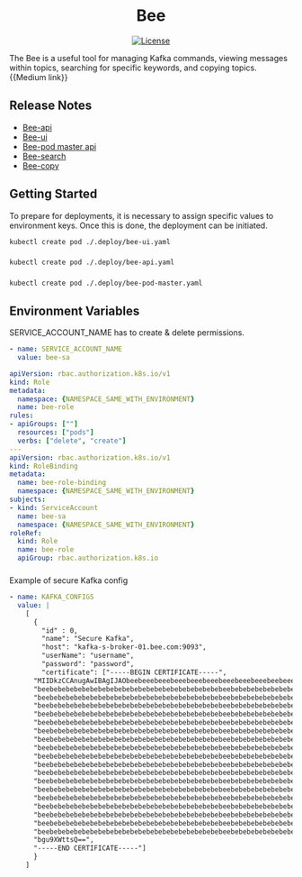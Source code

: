 <h1 align="center">Bee</h1>

<p align="center">
  <a href="https://github.com/ferditatlisu/bee/blob/main/LICENSE">
    <img src="https://img.shields.io/badge/License-MIT-yellow.svg" alt="License" />
  </a>
</p>

The Bee is a useful tool for managing Kafka commands, viewing messages within topics, searching for specific keywords, and copying topics.
{{Medium link}}

## Release Notes

* [Bee-api](https://github.com/ferditatlisu/bee-api/blob/main/README.md)
* [Bee-ui](https://github.com/ferditatlisu/bee-ui/blob/main/README.md)
* [Bee-pod master api](https://github.com/ferditatlisu/bee-pod-master/blob/main/README.md)
* [Bee-search](https://github.com/ferditatlisu/bee-search/blob/main/README.md)
* [Bee-copy](https://github.com/ferditatlisu/bee-copy/blob/main/README.md)

## Getting Started

To prepare for deployments, it is necessary to assign specific values to environment keys. Once this is done, the deployment can be initiated.

    kubectl create pod ./.deploy/bee-ui.yaml

###

    kubectl create pod ./.deploy/bee-api.yaml

###

    kubectl create pod ./.deploy/bee-pod-master.yaml

###

## Environment Variables

SERVICE_ACCOUNT_NAME has to create & delete permissions.

```yaml
- name: SERVICE_ACCOUNT_NAME
  value: bee-sa
```

```yaml
apiVersion: rbac.authorization.k8s.io/v1
kind: Role
metadata:
  namespace: {NAMESPACE_SAME_WITH_ENVIRONMENT}
  name: bee-role
rules:
- apiGroups: [""]
  resources: ["pods"]
  verbs: ["delete", "create"]
---
apiVersion: rbac.authorization.k8s.io/v1
kind: RoleBinding
metadata:
  name: bee-role-binding
  namespace: {NAMESPACE_SAME_WITH_ENVIRONMENT}
subjects:
- kind: ServiceAccount
  name: bee-sa
  namespace: {NAMESPACE_SAME_WITH_ENVIRONMENT}
roleRef:
  kind: Role
  name: bee-role 
  apiGroup: rbac.authorization.k8s.io

```

###

Example of secure Kafka config

```yaml
- name: KAFKA_CONFIGS
  value: |
    [
      {
        "id" : 0,
        "name": "Secure Kafka",
        "host": "kafka-s-broker-01.bee.com:9093",
        "userName": "username",
        "password": "password",
        "certificate": ["-----BEGIN CERTIFICATE-----",
      "MIIDkzCCAnugAwIBAgIJAObeebeeebeeebeeebeeebeeebeeebeeebeeebeebeee",
      "beebebebebebebebebebebebebebebebebebebebebebebeebebebebebebebebe",
      "beebebebebebebebebebebebebebebebebebebebebebebeebebebebebebebebe",
      "beebebebebebebebebebebebebebebebebebebebebebebeebebebebebebebebe",
      "beebebebebebebebebebebebebebebebebebebebebebebeebebebebebebebebe",
      "beebebebebebebebebebebebebebebebebebebebebebebeebebebebebebebebe",
      "beebebebebebebebebebebebebebebebebebebebebebebeebebebebebebebebe",
      "beebebebebebebebebebebebebebebebebebebebebebebeebebebebebebebebe",
      "beebebebebebebebebebebebebebebebebebebebebebebeebebebebebebebebe",
      "beebebebebebebebebebebebebebebebebebebebebebebeebebebebebebebebe",
      "beebebebebebebebebebebebebebebebebebebebebebebeebebebebebebebebe",
      "beebebebebebebebebebebebebebebebebebebebebebebeebebebebebebebebe",
      "beebebebebebebebebebebebebebebebebebebebebebebeebebebebebebebebe",
      "beebebebebebebebebebebebebebebebebebebebebebebeebebebebebebebebe",
      "beebebebebebebebebebebebebebebebebebebebebebebeebebebebebebebebe",
      "beebebebebebebebebebebebebebebebebebebebebebebeebebebebebebebebe",
      "beebebebebebebebebebebebebebebebebebebebebebebeebebebebebebebebe",
      "beebebebebebebebebebebebebebebebebebebebebebebeebebebebebebebebe",
      "beebebebebebebebebebebebebebebebebebebebebebebeebebebebebebebebe",
      "bgu9XWttsQ==",
      "-----END CERTIFICATE-----"]
      }
    ]
```
